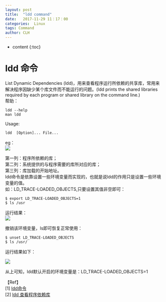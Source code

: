 ```yaml
---
layout: post
title:  "ldd command"
date:   2017-11-29 11：17：00
categories:  Linux
tags: Command
author: CLH
---
```


* content
{:toc}

# ldd 命令 #
List Dynamic Dependencies (ldd)，用来查看程序运行所依赖的共享库，常用来解决程序因缺少某个库文件而不能运行的问题。(ldd prints the shared libraries required by each program or shared library on the command line.)     
帮助：   

	ldd --help    
	man ldd     

Usage:     
	
	ldd  [Option]... File...     

eg：    
![](https://i.imgur.com/gH1bnTP.png)     

第一列：程序所依赖的库；    
第二列：系统提供的与程序需要的库所对应的库；      
第三列：库加载的开始地址。    
ldd命令是依靠设置一些环境变量而实现的，也就是说ldd的作用只是设置一些环境变量的值。       
如：LD_TRACE-LOADED_OBJECTS,只要设置其值非空即可：    

	$ export LD_TRACE-LOADED_OBJECTS=1     
	$ ls /usr

运行结果：      
![](https://i.imgur.com/GIx6mOi.png)     

撤销该环境变量，ls即可恢复正常使用：    

	$ unset LD_TRACE-LOADED_OBJECTS      
	$ ls /usr/          

运行结果如下：     

![](https://i.imgur.com/2kKROwd.png)      

从上可知，ldd默认开启的环境变量是：LD_TRACE-LOADED_OBJECTS=1    


【Ref】    
[1] [ldd命令](https://www.cnblogs.com/wanghetao/p/3779611.html)    
[2] [ldd 查看程序依赖库](http://linuxtools-rst.readthedocs.io/zh_CN/latest/tool/ldd.html)